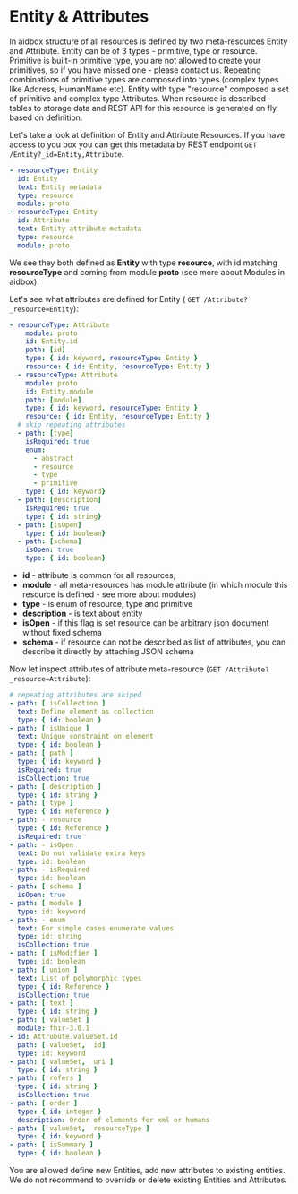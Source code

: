 # Entity & Attributes

In aidbox structure of all resources  is defined by two meta-resources Entity and Attribute. Entity can be of 3 types - primitive, type or resource. Primitive is built-in primitive type, you are not allowed to create your primitives, so if you have missed one - please contact us. Repeating combinations of primitive types are composed into types \(complex types like Address, HumanName etc\). Entity with type "resource" composed a set of primitive and complex type Attributes. When resource is described - tables to storage data and REST API for this resource is generated on fly based on definition. 

Let's take a look at definition of Entity and Attribute Resources. If you have access to you box you can get this metadata by  REST endpoint `GET /Entity?_id=Entity,Attribute`.

```yaml
- resourceType: Entity
  id: Entity
  text: Entity metadata
  type: resource
  module: proto
- resourceType: Entity
  id: Attribute
  text: Entity attribute metadata
  type: resource
  module: proto
```

We see they both defined as **Entity** with type **resource**, with id matching **resourceType** and coming from module **proto** \(see more about Modules in aidbox\).

Let's see what attributes are defined for Entity \( `GET /Attribute?_resource=Entity`\):

```yaml
- resourceType: Attribute
    module: proto
    id: Entity.id
    path: [id]
    type: { id: keyword, resourceType: Entity }
    resource: { id: Entity, resourceType: Entity }
  - resourceType: Attribute
    module: proto
    id: Entity.module
    path: [module]
    type: { id: keyword, resourceType: Entity }
    resource: { id: Entity, resourceType: Entity }
  # skip repeating attributes
  - path: [type]
    isRequired: true
    enum:
      - abstract
      - resource
      - type
      - primitive
    type: { id: keyword}
  - path: [description]
    isRequired: true
    type: { id: string}
  - path: [isOpen]
    type: { id: boolean}
  - path: [schema]
    isOpen: true
    type: { id: boolean}
```

* **id**  - attribute is common for all resources, 
* **module** - all meta-resources has module attribute \(in which module this resource is defined - see more about modules\)
* **type** -  is enum of resource, type and primitive
* **description** - is text about entity
* **isOpen** - if this flag is set resource can be arbitrary json document without fixed schema
* **schema** - if resource can not be described as list of attributes, you can describe it directly by attaching JSON schema

Now let inspect attributes of attribute meta-resource  \(`GET /Attribute?_resource=Attribute`\):

```yaml
# repeating attributes are skiped
- path: [ isCollection ]
  text: Define element as collection
  type: { id: boolean }
- path: [ isUnique ]
  text: Unique constraint on element
  type: { id: boolean }
- path: [ path ]
  type: { id: keyword }
  isRequired: true
  isCollection: true
- path: [ description ]
  type: { id: string }
- path: [ type ]
  type: { id: Reference }
- path: - resource
  type: { id: Reference }
  isRequired: true
- path: - isOpen
  text: Do not validate extra keys
  type: id: boolean
- path: - isRequired
  type: id: boolean
- path: [ schema ]
  isOpen: true
- path: [ module ]
  type: id: keyword
- path: - enum
  text: For simple cases enumerate values
  type: id: string
  isCollection: true
- path: [ isModifier ]
  type: id: boolean
- path: [ union ]
  text: List of polymorphic types
  type: { id: Reference }
  isCollection: true
- path: [ text ]
  type: { id: string }
- path: [ valueSet ]
  module: fhir-3.0.1
- id: Attrubute.valueSet.id
  path: [ valueSet,  id]
  type: id: keyword
- path: [ valueSet,  uri ]
  type: { id: string }
- path: [ refers ]
  type: { id: string }
  isCollection: true
- path: [ order ]
  type: { id: integer }
  description: Order of elements for xml or humans
- path: [ valueSet,  resourceType ]
  type: { id: keyword }
- path: [ isSummary ]
  type: { id: boolean }
```

You are allowed define new Entities, add new attributes to existing entities. We do not recommend to override or delete existing Entities and Attributes.

